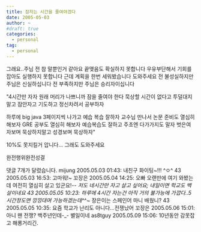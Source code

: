 ```yaml
---
title: 잠자는 시간을 줄여야겠다
date: 2005-05-03
author: ~
#draft: true
categories:
  - personal
tag:
  - personal
---
```




그래요..주님
전 참 말뿐인거 같아요
끝맺음도 확실하지 못합니다
우유부단해서 기회를 잡아도 실행하지 못합니다
근데 계획을 한번 세워봤습니다
도와주세요
전 불성실하지만 주님은 신실하십니다
전 부족하지만 주님은 승리자이십니다

"4시간만 자자
원래 머리가 나쁘니까 잠을 줄여야 한다
묵상할 시간이 없다고 투덜대지말고
잠안자고 기도하고
정신차려서 공부하자

하루에 big java 3페이지씩 나가고
예습 복습 잘하자
교수님 만나서 논문 준비도 열심히 해보자
GRE 공부도 열심히 해보자
예습복습도 잘하고
주초엔 다가가지도 말자
벗은여자보며 묵상하지말고
성경보며 묵상하자"

10%도 못지킬거 압니다...
그래도 도와주세요

완전행위완전성결


 댓글  7개가 달렸습니다.
 mijung 2005.05.03 01:43: 
내친구 화이팅~!!! ^ㅇ^
 43 2005.05.03 16:53: 
고마워!~
 꼬장은 2005.05.04 14:25: 
오빠 오랜만에 여기 와봤는데 여전히 열심히 살고 있군요!-_- 저도 네시간만 자고 살고 싶어요; 내일이면 학교도 백살이네요
 43 2005.05.05 10:23: 
하루에 4시간 자는건 아직 거의 불가능에 가깝다..5시간정도면 낑낑대며 가능하겠는데^_^~ 장은이는 스페인어 마니 배웠니?
 43 2005.05.05 10:35: 
요즘 학교가 난리도 아니다...전쟁났어
 꼬장은 2005.05.06 15:01: 
아니 왠 전쟁? 백주년인데-_- 별일이네
 as8tguy 2005.05.09 15:06: 
10년동안 감못잡고 해롱거리긴.




